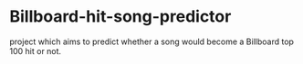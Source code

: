 # Billboard-hit-song-predictor
project which aims to predict whether a song would become a Billboard top 100 hit or not.
